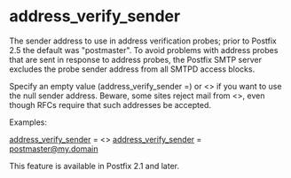 # address_verify_sender 

 The sender address to use in address verification probes; prior
to Postfix 2.5 the default was "postmaster". To
avoid problems with address probes that are sent in response to
address probes, the Postfix SMTP server excludes the probe sender
address from all SMTPD access blocks. 


Specify an empty value (address_verify_sender =) or &lt;&gt; if you want
to use the null sender address. Beware, some sites reject mail from
&lt;&gt;, even though RFCs require that such addresses be accepted.



Examples:



<a href="postconf.5.html#address_verify_sender">address_verify_sender</a> = &lt;&gt;
<a href="postconf.5.html#address_verify_sender">address_verify_sender</a> = postmaster@my.domain



This feature is available in Postfix 2.1 and later.



